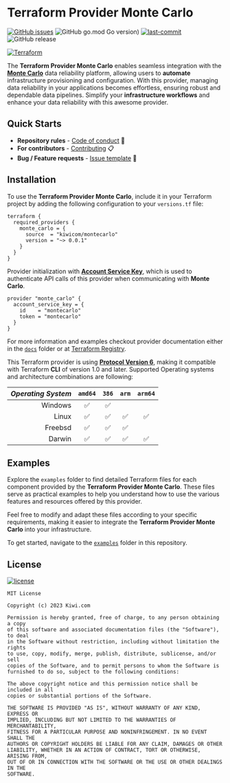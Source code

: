 # Terraform Provider Monte Carlo

[![GitHub issues](https://img.shields.io/github/issues/kiwicom/terraform-provider-montecarlo)](https://github.com/kiwicom/terraform-provider-montecarlo/issues)
![GitHub go.mod Go version)](https://img.shields.io/github/go-mod/go-version/kiwicom/terraform-provider-montecarlo)
[![last-commit](https://img.shields.io/github/last-commit/kiwicom/terraform-provider-montecarlo)]()
![GitHub release](https://img.shields.io/github/v/release/kiwicom/terraform-provider-montecarlo)  

[![Terraform](https://img.shields.io/badge/terraform-%235835CC.svg?style=for-the-badge&logo=terraform&logoColor=white)](https://registry.terraform.io/providers/kiwicom/montecarlo/latest)

The **Terraform Provider Monte Carlo** enables seamless integration with the **[Monte Carlo](https://www.montecarlodata.com/)** data reliability platform, allowing users to **automate** infrastructure provisioning and configuration. With this provider, managing data reliability in your applications becomes effortless, ensuring robust and dependable data pipelines. Simplify your **infrastructure workflows** and enhance your data reliability with this awesome provider.

## Quick Starts

- **Repository rules** - [Code of conduct](./.github/CODE_OF_CONDUCT.md) :memo:
- **For contributors** - [Contributing](./.github/CONTRIBUTING.md) :clipboard:
- **Bug / Feature requests** - [Issue template](./.github/ISSUE_TEMPLATE.md) :speech_balloon:

## Installation

To use the **Terraform Provider Monte Carlo**, include it in your Terraform project by adding the following configuration to your `versions.tf` file:

```hcl
terraform {
  required_providers {
    monte_carlo = {
      source  = "kiwicom/montecarlo"
      version = "~> 0.0.1"
    }
  }
}
```

Provider initialization with <ins>**Account Service Key**</ins>, which is used to authenticate API calls of this provider when communicating with **Monte Carlo**.

```hcl
provider "monte_carlo" {
  account_service_key = {
    id    = "montecarlo"
    token = "montecarlo"
  }
}
```

For more information and examples checkout provider documentation either in the [`docs`](docs/index.md) folder or at [Terraform Registry](https://registry.terraform.io/providers/kiwicom/montecarlo/latest/docs).  

This Terraform provider is using **[Protocol Version 6](https://developer.hashicorp.com/terraform/plugin/terraform-plugin-protocol#protocol-version-6)**, making it compatible with Terraform **CLI** of version 1.0 and later. Supported Operating systems and architecture combinations are following:

| _Operating System_  |  `amd64` | `386`  | `arm`  | `arm64`  |
|---:|:---:|:---:|:---:|:---:|
| Windows  | :white_check_mark:  | :white_check_mark:  |   |   |
| Linux  | :white_check_mark:  | :white_check_mark:  | :white_check_mark:  | :white_check_mark:  |
| Freebsd  | :white_check_mark:  | :white_check_mark:  | :white_check_mark:  |   |
| Darwin  | :white_check_mark:  | :white_check_mark:  | :white_check_mark:  | :white_check_mark:  |


## Examples

Explore the `examples` folder to find detailed Terraform files for each component provided by the **Terraform Provider Monte Carlo**. These files serve as practical examples to help you understand how to use the various features and resources offered by this provider.  

Feel free to modify and adapt these files according to your specific requirements, making it easier to integrate the **Terraform Provider Monte Carlo** into your infrastructure.

To get started, navigate to the [`examples`](examples/) folder in this repository.

## License

[![license](https://img.shields.io/github/license/kiwicom/terraform-provider-montecarlo)](https://github.com/kiwicom/terraform-provider-montecarlo/blob/master/LICENSE)
```
MIT License

Copyright (c) 2023 Kiwi.com

Permission is hereby granted, free of charge, to any person obtaining a copy
of this software and associated documentation files (the "Software"), to deal
in the Software without restriction, including without limitation the rights
to use, copy, modify, merge, publish, distribute, sublicense, and/or sell
copies of the Software, and to permit persons to whom the Software is
furnished to do so, subject to the following conditions:

The above copyright notice and this permission notice shall be included in all
copies or substantial portions of the Software.

THE SOFTWARE IS PROVIDED "AS IS", WITHOUT WARRANTY OF ANY KIND, EXPRESS OR
IMPLIED, INCLUDING BUT NOT LIMITED TO THE WARRANTIES OF MERCHANTABILITY,
FITNESS FOR A PARTICULAR PURPOSE AND NONINFRINGEMENT. IN NO EVENT SHALL THE
AUTHORS OR COPYRIGHT HOLDERS BE LIABLE FOR ANY CLAIM, DAMAGES OR OTHER
LIABILITY, WHETHER IN AN ACTION OF CONTRACT, TORT OR OTHERWISE, ARISING FROM,
OUT OF OR IN CONNECTION WITH THE SOFTWARE OR THE USE OR OTHER DEALINGS IN THE
SOFTWARE.
```